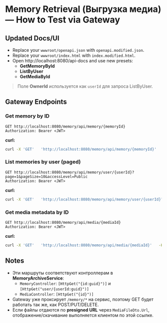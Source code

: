 
# Memory Retrieval (Выгрузка медиа) — How to Test via Gateway

## Updated Docs/UI
- Replace your `wwwroot/openapi.json` with `openapi.modified.json`.
- Replace your `wwwroot/index.html` with `index.modified.html`.
- Open http://localhost:8080/api-docs and use new presets:
  - **GetMemoryById**
  - **ListByUser**
  - **GetMediaById**

> Поле **OwnerId** используется как `userId` для запроса ListByUser.

## Gateway Endpoints

### Get memory by ID
```
GET http://localhost:8080/memory/api/memory/{memoryId}
Authorization: Bearer <JWT>
```

**curl:**
```bash
curl -X 'GET'   'http://localhost:8080/memory/api/memory/{memoryId}'   -H 'Authorization: Bearer REPLACE_ME_JWT'
```

### List memories by user (paged)
```
GET http://localhost:8080/memory/api/memory/user/{userId}?page=1&pageSize=10&accessLevel=Public
Authorization: Bearer <JWT>
```

**curl:**
```bash
curl -X 'GET'   'http://localhost:8080/memory/api/memory/user/{userId}?page=1&pageSize=10'   -H 'Authorization: Bearer REPLACE_ME_JWT'
```

### Get media metadata by ID
```
GET http://localhost:8080/memory/api/media/{mediaId}
Authorization: Bearer <JWT>
```

**curl:**
```bash
curl -X 'GET'   'http://localhost:8080/memory/api/media/{mediaId}'   -H 'Authorization: Bearer REPLACE_ME_JWT'
```

## Notes
- Эти маршруты соответствуют контроллерам в **MemoryArchiveService**:
  - `MemoryController`: `[HttpGet("{id:guid}")]` и `[HttpGet("user/{userId:guid}")]`
  - `MediaController`: `[HttpGet("{id}")]`
- Gateway уже проксирует `/memory/*` на сервис, поэтому GET будет работать так же, как POST/PUT/DELETE.
- Если файлы отдаются по **presigned URL** через `MediaFileDto.Url`, отображение/скачивание выполняется клиентом по этой ссылке.
